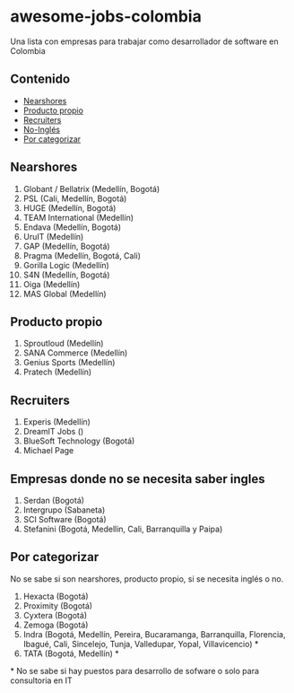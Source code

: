 # awesome-jobs-colombia
Una lista con empresas para trabajar como desarrollador de software en Colombia

## Contenido
- [Nearshores](#nearshores)
- [Producto propio](#producto-propio)
- [Recruiters](#recruiters)
- [No-Inglés](#empresas-donde-no-se-necesita-saber-ingles)
- [Por categorizar](#por-categorizar)

## Nearshores
1. Globant / Bellatrix (Medellín, Bogotá)
2. PSL (Cali, Medellín, Bogotá)
3. HUGE (Medellín, Bogotá)
4. TEAM International (Medellín)
5. Endava (Medellín, Bogotá)
6. UruIT (Medellín)
7. GAP (Medellín, Bogotá)
8. Pragma (Medellín, Bogotá, Cali)
9. Gorilla Logic (Medellín)
10. S4N (Medellín, Bogotá)
11. Oiga (Medellín)
12. MAS Global (Medellín)

## Producto propio
1. Sproutloud (Medellín)
2. SANA Commerce (Medellín)
3. Genius Sports (Medellín)
4. Pratech (Medellín)

## Recruiters
1. Experis (Medellín)
2. DreamIT Jobs ()
3. BlueSoft Technology (Bogotá)
4. Michael Page

## Empresas donde no se necesita saber ingles
1. Serdan (Bogotá)
2. Intergrupo (Sabaneta)
3. SCI Software (Bogotá)
4. Stefanini (Bogotá, Medellin, Cali, Barranquilla y Paipa)


## Por categorizar
No se sabe si son nearshores, producto propio, si se necesita inglés o no.
1. Hexacta (Bogotá)
2. Proximity (Bogotá)
3. Cyxtera (Bogotá)
4. Zemoga (Bogotá)
5. Indra (Bogotá, Medellín, Pereira, Bucaramanga, Barranquilla, Florencia, Ibagué, Cali, Sincelejo, Tunja, Valledupar, Yopal, Villavicencio) *
6. TATA (Bogotá, Medellín) *

\* No se sabe si hay puestos para desarrollo de sofware o solo para consultoria en IT

